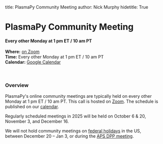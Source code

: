 title: PlasmaPy Community Meeting
author: Nick Murphy
hidetitle: True

[Zoom]: https://zoom.us/j/91633383503?pwd=QWNkdHpWeFhrYW1vQy91ODNTVG5Ndz09
[calendar]: https://calendar.google.com/calendar/embed?src=c_sqqq390s24jjfjp3q86pv41pi8%40group.calendar.google.com&ctz=America%2FNew_York
[federal holidays]: https://www.opm.gov/policy-data-oversight/pay-leave/federal-holidays/#url=Overview
[APS DPP meeting]: https://engage.aps.org/dpp/meetings/annual-meeting

# PlasmaPy Community Meeting
#### Every other Monday at 1 pm ET / 10 am PT

**Where:** [on Zoom][Zoom] <br/>
**Time:** Every other Monday at 1 pm ET / 10 am PT <br/>
**Calendar:** [Google Calendar][calendar] <br/>
<br/><br/>

### Overview

PlasmaPy's online community meetings are typically held on every
other Monday at 1 pm ET / 10 am PT.
This call is hosted on [Zoom].
The schedule is published on our [calendar].

Regularly scheduled meetings in 2025 will be held on October 6 & 20,
November 3, and December 16.

We will not hold community meetings on [federal holidays] in the US,
between December 20 – Jan 3, or during the [APS DPP meeting].

